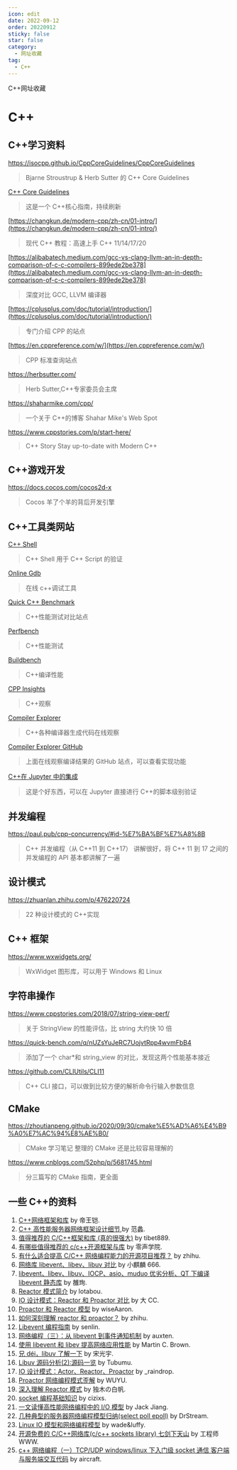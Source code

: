 ```yaml
---
icon: edit
date: 2022-09-12
order: 20220912
sticky: false
star: false
category:
  - 网址收藏
tag:
  - C++
---
```


C++网址收藏

<!-- more -->

# C++

## C++学习资料

https://isocpp.github.io/CppCoreGuidelines/CppCoreGuidelines

> Bjarne Stroustrup & Herb Sutter 的 C++ Core Guidelines

[C++ Core Guidelines](https://github.com/isocpp/CppCoreGuidelines/blob/master/CppCoreGuidelines.md#Rr-owner)

> 这是一个 C++核心指南，持续刷新

[https://changkun.de/modern-cpp/zh-cn/01-intro/](https://changkun.de/modern-cpp/zh-cn/01-intro/)

> 现代 C++ 教程：高速上手 C++ 11/14/17/20

[https://alibabatech.medium.com/gcc-vs-clang-llvm-an-in-depth-comparison-of-c-c-compilers-899ede2be378](https://alibabatech.medium.com/gcc-vs-clang-llvm-an-in-depth-comparison-of-c-c-compilers-899ede2be378)

> 深度对比 GCC, LLVM 编译器

[https://cplusplus.com/doc/tutorial/introduction/](https://cplusplus.com/doc/tutorial/introduction/)

> 专门介绍 CPP 的站点

[https://en.cppreference.com/w/](https://en.cppreference.com/w/)

> CPP 标准查询站点

https://herbsutter.com/

> Herb Sutter,C++专家委员会主席

https://shaharmike.com/cpp/

> 一个关于 C++的博客 Shahar Mike's Web Spot

https://www.cppstories.com/p/start-here/

> C++ Story Stay up-to-date with Modern C++

## C++游戏开发

https://docs.cocos.com/cocos2d-x

> Cocos 羊了个羊的背后开发引擎

## C++工具类网站

[C++ Shell](https://cpp.sh/)

> C++ Shell 用于 C++ Script 的验证

[Online Gdb](https://www.onlinegdb.com/)

> 在线 c++调试工具

[Quick C++ Benchmark](https://quick-bench.com/)

> C++性能测试对比站点

[Perfbench](https://perfbench.com/)

> C++性能测试

[Buildbench](https://build-bench.com/)

> C++编译性能

[CPP Insights](https://cppinsights.io/)

> C++观察

[Compiler Explorer](https://godbolt.org/)

> C++各种编译器生成代码在线观察

[Compiler Explorer GitHub](https://github.com/compiler-explorer/compiler-explorer)

> 上面在线观察编译结果的 GitHub 站点，可以查看实现功能

[C++在 Jupyter 中的集成](https://github.com/jupyter-xeus/xeus-cling)

> 这是个好东西，可以在 Jupyter 直接进行 C++的脚本级别验证

## 并发编程

https://paul.pub/cpp-concurrency/#id-%E7%BA%BF%E7%A8%8B

> C++ 并发编程（从 C++11 到 C++17） 讲解很好，将 C++ 11 到 17 之间的并发编程的 API 基本都讲解了一遍

## 设计模式

https://zhuanlan.zhihu.com/p/476220724

> 22 种设计模式的 C++实现

## C++ 框架

https://www.wxwidgets.org/

> WxWidget 图形库，可以用于 Windows 和 Linux

## 字符串操作

https://www.cppstories.com/2018/07/string-view-perf/

> 关于 StringView 的性能评估，比 string 大约快 10 倍

https://quick-bench.com/q/nUZsYuJeRC7UojvtRpp4wvmFbB4

> 添加了一个 char\*和 string_view 的对比，发现这两个性能基本接近

https://github.com/CLIUtils/CLI11

> C++ CLI 接口，可以做到比较方便的解析命令行输入参数信息

## CMake

https://zhoutianpeng.github.io/2020/09/30/cmake%E5%AD%A6%E4%B9%A0%E7%AC%94%E8%AE%B0/

> CMake 学习笔记 整理的 CMake 还是比较容易理解的

https://www.cnblogs.com/52php/p/5681745.html

> 分三篇写的 CMake 指南，更全面

## 一些 C++的资料

1. [C++网络框架和库](https://blog.csdn.net/u010913001/article/details/52487938) by 帝王铠.
2. [C++ 高性能服务器网络框架设计细节](https://juejin.im/post/59e47ce36fb9a0451f2ffee8),by 范蠡.
3. [值得推荐的 C/C++框架和库 (真的很强大)](https://www.jianshu.com/p/ee5b34870eba) by tibet889.
4. [有哪些值得推荐的 c/c++开源框架与库](https://zhuanlan.zhihu.com/p/71707672) by 零声学院.
5. [有什么适合提高 C/C++ 网络编程能力的开源项目推荐？](https://www.zhihu.com/question/20124494) by zhihu.
6. [网络库 libevent、libev、libuv 对比](https://blog.csdn.net/lijinqi1987/article/details/71214974) by 小麒麟 666.
7. [libevent、libev、libuv、IOCP、asio、muduo 优劣分析、QT 下编译 libevent 静态库](https://blog.csdn.net/tjm1017/article/details/88219576) by 雒珣.
8. [Reactor 模式简介](https://lotabout.me/2018/reactor-pattern/) by lotabou.
9. [IO 设计模式：Reactor 和 Proactor 对比](https://segmentfault.com/a/1190000002715832) by 大 CC.
10. [Proactor 和 Reactor 模型](https://www.jianshu.com/p/96c0b04941e2) by wiseAaron.
11. [如何深刻理解 reactor 和 proactor？](https://www.zhihu.com/question/26943938) by zhihu.
12. [Libevent 编程指南](http://senlinzhan.github.io/2017/08/12/libevent/) by senlin.
13. [网络编程（三）：从 libevent 到事件通知机制](https://zhuanlan.zhihu.com/p/20315482) by auxten.
14. [使用 libevent 和 libev 提高网络应用性能](https://www.ibm.com/developerworks/cn/aix/library/au-libev/index.html) by Martin C. Brown.
15. [兄 déi，libuv 了解一下](https://zhuanlan.zhihu.com/p/50497450) by 宋光宇.
16. [Libuv 源码分析(2):源码一览](http://blog.tubumu.com/2017/03/11/libuv-analysis-02/) by Tubumu.
17. [IO 设计模式：Actor、Reactor、Proactor](https://www.cnblogs.com/losophy/p/9202815.html) by \_raindrop.
18. [Proactor 网络编程模式歪解](http://www.thinkingyu.com/articles/Proactor/) by WUYU.
19. [深入理解 Reactor 模式](https://www.s0nnet.com/archives/deep-understanding-of-reactor-design-patterns) by 独木の白帆.
20. [socket 编程基础知识](https://cizixs.com/2015/03/29/basic-socket-programming/) by cizixs.
21. [一文读懂高性能网络编程中的 I/O 模型](https://zhuanlan.zhihu.com/p/43933717) by Jack Jiang.
22. [几种典型的服务器网络编程模型归纳(select poll epoll)](https://blog.csdn.net/drdairen/article/details/53694550) by DrStream.
23. [Linux IO 模型和网络编程模型](https://www.cnblogs.com/wade-luffy/p/6106030.html) by wade&luffy.
24. [开源免费的 C/C++网络库(c/c++ sockets library) 七剑下天山](https://blog.csdn.net/weiwangchao_/article/details/8730199) by 工程师 WWW.
25. [c++ 网络编程（一）TCP/UDP windows/linux 下入门级 socket 通信 客户端与服务端交互代码](https://www.cnblogs.com/DOMLX/p/9601511.html) by aircraft.
